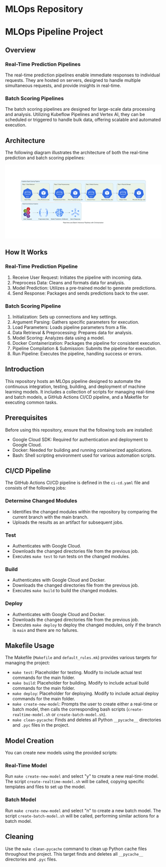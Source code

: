 # MLOps Repository

# MLOps Pipeline Project

## Overview

### Real-Time Prediction Pipelines
The real-time prediction pipelines enable immediate responses to individual requests. They are hosted on servers, designed to handle multiple simultaneous requests, and provide insights in real-time.

### Batch Scoring Pipelines
The batch scoring pipelines are designed for large-scale data processing and analysis. Utilizing Kubeflow Pipelines and Vertex AI, they can be scheduled or triggered to handle bulk data, offering scalable and automated execution.

## Architecture
The following diagram illustrates the architecture of both the real-time prediction and batch scoring pipelines:

![Real-time and Batch Inference Pipelines with Orchestration](real-time_and_batch_inference_pipelines_with_orchestration.png)

## How It Works

### Real-Time Prediction Pipeline
1. Receive User Request: Initiates the pipeline with incoming data.
2. Preprocess Data: Cleans and formats data for analysis.
3. Model Prediction: Utilizes a pre-trained model to generate predictions.
4. Send Response: Packages and sends predictions back to the user.

### Batch Scoring Pipeline
1. Initialization: Sets up connections and key settings.
2. Argument Parsing: Gathers specific parameters for execution.
3. Load Parameters: Loads pipeline parameters from a file.
4. Data Retrieval & Preprocessing: Prepares data for analysis.
5. Model Scoring: Analyzes data using a model.
6. Docker Containerization: Packages the pipeline for consistent execution.
7. Pipeline Compilation & Submission: Submits the pipeline for execution.
8. Run Pipeline: Executes the pipeline, handling success or errors.

## Introduction
This repository hosts an MLOps pipeline designed to automate the continuous integration, testing, building, and deployment of machine learning models. It includes a collection of scripts for managing real-time and batch models, a GitHub Actions CI/CD pipeline, and a Makefile for executing common tasks.

## Prerequisites
Before using this repository, ensure that the following tools are installed:
- Google Cloud SDK: Required for authentication and deployment to Google Cloud.
- Docker: Needed for building and running containerized applications.
- Bash: Shell scripting environment used for various automation scripts.

## CI/CD Pipeline
The GitHub Actions CI/CD pipeline is defined in the `ci-cd.yaml` file and consists of the following jobs:

### Determine Changed Modules
- Identifies the changed modules within the repository by comparing the current branch with the main branch.
- Uploads the results as an artifact for subsequent jobs.

### Test
- Authenticates with Google Cloud.
- Downloads the changed directories file from the previous job.
- Executes `make test` to run tests on the changed modules.

### Build
- Authenticates with Google Cloud and Docker.
- Downloads the changed directories file from the previous job.
- Executes `make build` to build the changed modules.

### Deploy
- Authenticates with Google Cloud and Docker.
- Downloads the changed directories file from the previous job.
- Executes `make deploy` to deploy the changed modules, only if the branch is `main` and there are no failures.

## Makefile Usage
The Makefile (`Makefile` and `default_rules.mk`) provides various targets for managing the project:

- `make test`: Placeholder for testing. Modify to include actual test commands for the main folder.
- `make build`: Placeholder for building. Modify to include actual build commands for the main folder.
- `make deploy`: Placeholder for deploying. Modify to include actual deploy commands for the main folder.
- `make create-new-model`: Prompts the user to create either a real-time or batch model, then calls the corresponding bash scripts (`create-realtime-model.sh` or `create-batch-model.sh`).
- `make clean-pycache`: Finds and deletes all Python `__pycache__` directories and `.pyc` files in the project.

## Model Creation
You can create new models using the provided scripts:

### Real-Time Model
Run `make create-new-model` and select "y" to create a new real-time model. The script `create-realtime-model.sh` will be called, copying specific templates and files to set up the model.

### Batch Model
Run `make create-new-model` and select "n" to create a new batch model. The script `create-batch-model.sh` will be called, performing similar actions for a batch model.

## Cleaning
Use the `make clean-pycache` command to clean up Python cache files throughout the project. This target finds and deletes all `__pycache__` directories and `.pyc` files.
